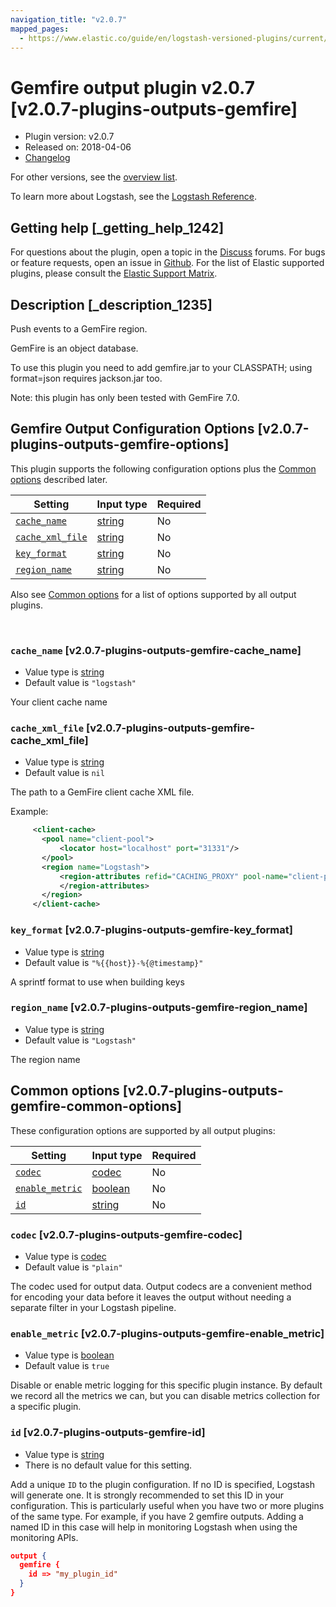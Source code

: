 ```yaml
---
navigation_title: "v2.0.7"
mapped_pages:
  - https://www.elastic.co/guide/en/logstash-versioned-plugins/current/v2.0.7-plugins-outputs-gemfire.html
---
```


# Gemfire output plugin v2.0.7 [v2.0.7-plugins-outputs-gemfire]


* Plugin version: v2.0.7
* Released on: 2018-04-06
* [Changelog](https://github.com/logstash-plugins/logstash-output-gemfire/blob/v2.0.7/CHANGELOG.md)

For other versions, see the [overview list](output-gemfire-index.md).

To learn more about Logstash, see the [Logstash Reference](logstash://reference/index.md).

## Getting help [_getting_help_1242]

For questions about the plugin, open a topic in the [Discuss](http://discuss.elastic.co) forums. For bugs or feature requests, open an issue in [Github](https://github.com/logstash-plugins/logstash-output-gemfire). For the list of Elastic supported plugins, please consult the [Elastic Support Matrix](https://www.elastic.co/support/matrix#matrix_logstash_plugins).


## Description [_description_1235]

Push events to a GemFire region.

GemFire is an object database.

To use this plugin you need to add gemfire.jar to your CLASSPATH; using format=json requires jackson.jar too.

Note: this plugin has only been tested with GemFire 7.0.


## Gemfire Output Configuration Options [v2.0.7-plugins-outputs-gemfire-options]

This plugin supports the following configuration options plus the [Common options](v2-0-7-plugins-outputs-gemfire.md#v2.0.7-plugins-outputs-gemfire-common-options) described later.

| Setting | Input type | Required |
| --- | --- | --- |
| [`cache_name`](v2-0-7-plugins-outputs-gemfire.md#v2.0.7-plugins-outputs-gemfire-cache_name) | [string](logstash://reference/configuration-file-structure.md#string) | No |
| [`cache_xml_file`](v2-0-7-plugins-outputs-gemfire.md#v2.0.7-plugins-outputs-gemfire-cache_xml_file) | [string](logstash://reference/configuration-file-structure.md#string) | No |
| [`key_format`](v2-0-7-plugins-outputs-gemfire.md#v2.0.7-plugins-outputs-gemfire-key_format) | [string](logstash://reference/configuration-file-structure.md#string) | No |
| [`region_name`](v2-0-7-plugins-outputs-gemfire.md#v2.0.7-plugins-outputs-gemfire-region_name) | [string](logstash://reference/configuration-file-structure.md#string) | No |

Also see [Common options](v2-0-7-plugins-outputs-gemfire.md#v2.0.7-plugins-outputs-gemfire-common-options) for a list of options supported by all output plugins.

 

### `cache_name` [v2.0.7-plugins-outputs-gemfire-cache_name]

* Value type is [string](logstash://reference/configuration-file-structure.md#string)
* Default value is `"logstash"`

Your client cache name


### `cache_xml_file` [v2.0.7-plugins-outputs-gemfire-cache_xml_file]

* Value type is [string](logstash://reference/configuration-file-structure.md#string)
* Default value is `nil`

The path to a GemFire client cache XML file.

Example:

```xml
     <client-cache>
       <pool name="client-pool">
           <locator host="localhost" port="31331"/>
       </pool>
       <region name="Logstash">
           <region-attributes refid="CACHING_PROXY" pool-name="client-pool" >
           </region-attributes>
       </region>
     </client-cache>
```


### `key_format` [v2.0.7-plugins-outputs-gemfire-key_format]

* Value type is [string](logstash://reference/configuration-file-structure.md#string)
* Default value is `"%{{host}}-%{@timestamp}"`

A sprintf format to use when building keys


### `region_name` [v2.0.7-plugins-outputs-gemfire-region_name]

* Value type is [string](logstash://reference/configuration-file-structure.md#string)
* Default value is `"Logstash"`

The region name



## Common options [v2.0.7-plugins-outputs-gemfire-common-options]

These configuration options are supported by all output plugins:

| Setting | Input type | Required |
| --- | --- | --- |
| [`codec`](v2-0-7-plugins-outputs-gemfire.md#v2.0.7-plugins-outputs-gemfire-codec) | [codec](logstash://reference/configuration-file-structure.md#codec) | No |
| [`enable_metric`](v2-0-7-plugins-outputs-gemfire.md#v2.0.7-plugins-outputs-gemfire-enable_metric) | [boolean](logstash://reference/configuration-file-structure.md#boolean) | No |
| [`id`](v2-0-7-plugins-outputs-gemfire.md#v2.0.7-plugins-outputs-gemfire-id) | [string](logstash://reference/configuration-file-structure.md#string) | No |

### `codec` [v2.0.7-plugins-outputs-gemfire-codec]

* Value type is [codec](logstash://reference/configuration-file-structure.md#codec)
* Default value is `"plain"`

The codec used for output data. Output codecs are a convenient method for encoding your data before it leaves the output without needing a separate filter in your Logstash pipeline.


### `enable_metric` [v2.0.7-plugins-outputs-gemfire-enable_metric]

* Value type is [boolean](logstash://reference/configuration-file-structure.md#boolean)
* Default value is `true`

Disable or enable metric logging for this specific plugin instance. By default we record all the metrics we can, but you can disable metrics collection for a specific plugin.


### `id` [v2.0.7-plugins-outputs-gemfire-id]

* Value type is [string](logstash://reference/configuration-file-structure.md#string)
* There is no default value for this setting.

Add a unique `ID` to the plugin configuration. If no ID is specified, Logstash will generate one. It is strongly recommended to set this ID in your configuration. This is particularly useful when you have two or more plugins of the same type. For example, if you have 2 gemfire outputs. Adding a named ID in this case will help in monitoring Logstash when using the monitoring APIs.

```json
output {
  gemfire {
    id => "my_plugin_id"
  }
}
```



